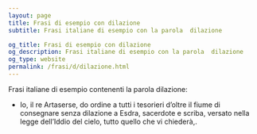```yaml
---
layout: page
title: Frasi di esempio con dilazione 
subtitle: Frasi italiane di esempio con la parola  dilazione

og_title: Frasi di esempio con dilazione 
og_description: Frasi italiane di esempio con la parola  dilazione
og_type: website
permalink: /frasi/d/dilazione.html
---
```


Frasi italiane di esempio contenenti la parola dilazione:


- Io, il re Artaserse, do ordine a tutti i tesorieri d’oltre il fiume di consegnare senza dilazione a Esdra, sacerdote e scriba, versato nella legge dell’Iddio del cielo, tutto quello che vi chiederà,.
